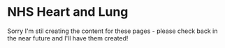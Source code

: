 # NHS Heart and Lung

Sorry I'm stil creating the content for these pages - please check back in the near future and I'll have them created!
